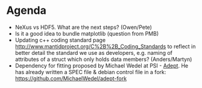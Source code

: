 Agenda
======
* NeXus vs HDF5. What are the next steps? (Owen/Pete)
* Is it a good idea to bundle matplotlib (question from PMB)
* Updating c++ coding standard page http://www.mantidproject.org/C%2B%2B_Coding_Standards to reflect in better detail the standard we use as developers, e.g. naming of attributes of a struct which only holds data members? (Anders/Martyn)
* Dependency for fitting proposed by Michael Wedel at PSI - [Adept](http://www.met.reading.ac.uk/clouds/adept/). He has already written a SPEC file & debian control file in a fork: https://github.com/MichaelWedel/adept-fork
